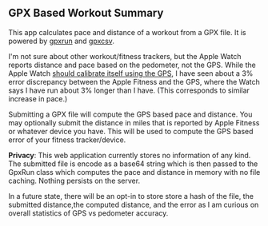 ## GPX Based Workout Summary

This app calculates pace and distance of a workout from a GPX file. It is powered by [gpxrun](https://github.com/astrowonk/gpxrun) and [gpxcsv](https://pypi.org/project/gpxcsv/).

I'm not sure about other workout/fitness trackers, but the Apple Watch reports distance and pace based on the pedometer, not the GPS. While the Apple Watch [should calibrate itself using the GPS](https://support.apple.com/en-us/HT204516), I have seen about a 3% error discrepancy between the Apple Fitness and the GPS, where the Watch says I have run about 3% longer than I have. (This corresponds to similar increase in pace.)

Submitting a GPX file will compute the GPS based pace and distance. You may optionally submit the distance in miles that is reported by Apple Fitness or whatever device you have. This will be used to compute the GPS based error of your fitness tracker/device.

**Privacy**: This web application currently stores no information of any kind. The submitted file is encode as a base64 string which is then passed to the GpxRun class which computes the pace and distance in memory with no file caching. Nothing persists on the server.

In a future state, there will be an opt-in to store store a hash of the file, the submitted distance,the computed distance, and the error as I am curious on overall statistics of GPS vs pedometer accuracy.
